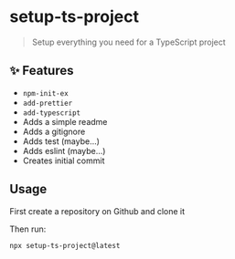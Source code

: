 # setup-ts-project

> Setup everything you need for a TypeScript project

## :sparkles: Features

 - `npm-init-ex`
 - `add-prettier`
 - `add-typescript`
 - Adds a simple readme
 - Adds a gitignore
 - Adds test (maybe...)
 - Adds eslint (maybe...)
 - Creates initial commit
 
## Usage

First create a repository on Github and clone it

Then run:

```sh
npx setup-ts-project@latest
```
